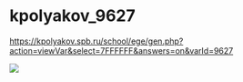 # kpolyakov_9627

https://kpolyakov.spb.ru/school/ege/gen.php?action=viewVar&select=7FFFFFF&answers=on&varId=9627


![](/kpolyakov_9627/IMG_20220526_001016_920.jpg) 

